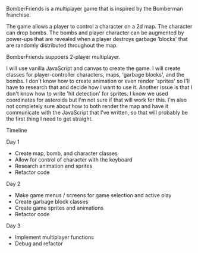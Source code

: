BomberFriends is a multiplayer game that is inspired by the Bomberman franchise.

The game allows a player to control a character on a 2d map. The character can drop bombs. The bombs and player character can be augmented by power-ups that are revealed when a player destroys garbage 'blocks' that are randomly distributed throughout the map.

BomberFriends suppoers 2-player multiplayer.

I will use vanilla JavaScript and canvas to create the game. I will create classes for player-controller characters, maps, 'garbage blocks', and the bombs. I don't know how to create animation or even render 'sprites' so I'll have to research that and decide how I want to use it. Another issue is that I don't know how to write 'hit detection' for sprites. I know we used coordinates for asteroids but I'm not sure if that will work for this.
I'm also not completely sure about how to both render the map and have it communicate with the JavaScript that I've written, so that will probably be the first thing I need to get straight.

Timeline

Day 1
 - Create map, bomb, and character classes
 - Allow for control of character with the keyboard
 - Research animation and sprites
 - Refactor code

Day 2
 - Make game menus / screens for game selection and active play
 - Create garbage block classes
 - Create game sprites and animations
 - Refactor code

Day 3
 - Implement multiplayer functions
 - Debug and refactor
